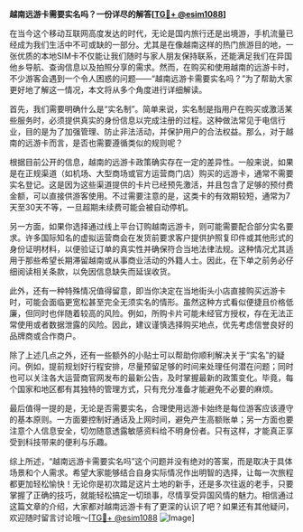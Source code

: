 **越南远游卡需要实名吗？一份详尽的解答[[TG💪+ @esim1088](https://t.me/s/esim1088)]**

在当今这个移动互联网高度发达的时代，无论是国内旅行还是出境游，手机流量已经成为我们生活中不可或缺的一部分。尤其是在像越南这样的热门旅游目的地，一张优质的本地SIM卡不仅能让我们随时与家人朋友保持联系，还能满足我们在异国他乡导航、查询信息以及拍照分享的需求。然而，在购买和使用越南的远游卡时，不少游客会遇到一个令人困惑的问题——“越南远游卡需要实名吗？”为了帮助大家更好地了解这一情况，本文将从多个角度进行详细解读。

首先，我们需要明确什么是“实名制”。简单来说，实名制是指用户在购买或激活某些服务时，必须提供真实的身份信息以完成注册的过程。这种做法常见于电信行业，目的是为了加强管理、防止非法活动，并保护用户的合法权益。那么，对于越南的远游卡而言，是否也需要遵循类似的规则呢？

根据目前公开的信息，越南的远游卡政策确实存在一定的差异性。一般来说，如果是在正规渠道（如机场、大型商场或官方运营商门店）购买的远游卡，通常不需要实名登记。这是因为这些渠道提供的卡片已经预先激活，并且包含了足够的预付费金额，可以直接供游客使用。不过需要注意的是，这类卡的有效期较短，通常为7天至30天不等，一旦超期未续费可能会被自动停机。

另一方面，如果你选择通过线上平台订购越南远游卡，则可能需要配合部分实名要求。许多国际知名的虚拟运营商会在发货前要求客户提供护照复印件或其他形式的身份证明材料，以便验证订单的真实性并确保符合当地法律法规。这种情况尤其适用于那些希望长期滞留越南或从事商业活动的外籍人士。因此，在下单之前务必仔细阅读相关条款，以免因信息缺失而延误收货。

此外，还有一种特殊情况值得留意，即当你决定在当地街头小店直接购买远游卡时，可能会面临更宽松甚至完全无须实名的情形。虽然这种方式看似便捷且价格低廉，但同时也伴随着较高的风险。例如，所购卡片可能未经官方授权，存在无法正常使用或者数据泄露的风险。因此，建议谨慎选择购买地点，优先考虑信誉良好的品牌商或合作商户。

除了上述几点之外，还有一些额外的小贴士可以帮助你顺利解决关于“实名”的疑问。例如，提前规划好行程安排，尽量预留足够的时间来处理任何潜在问题；同时也可以关注各大运营商官网发布的最新公告，及时掌握最新的政策变化。毕竟，每个国家和地区都有其独特的管理方式，只有充分准备才能避免不必要的麻烦。

最后值得一提的是，无论是否需要实名，合理使用远游卡始终是每位游客应该遵守的基本原则。一方面要控制好通话及上网时间，避免产生高额账单；另一方面也要注意个人信息安全，切勿随意透露敏感资料给不明身份者。只有这样，才能真正享受到科技带来的便利与乐趣。

综上所述，“越南远游卡需要实名吗”这个问题并没有绝对的答案，而是取决于具体场景和个人需求。希望大家能够结合自身实际情况作出明智的选择，让每一次旅程都更加轻松愉快！无论你是初次踏足这片土地的新手，还是多次往返的老手，只要掌握了正确的技巧，就能轻松搞定一切琐事，尽情享受异国风情的魅力。相信通过这篇文章的介绍，大家都对越南远游卡有了更深的认识了吧？如果还有其他疑问，欢迎随时留言讨论哦～[[TG💪+ @esim1088](https://t.me/s/esim1088) ![Image](https://i.postimg.cc/4NQfJmqS/Snipaste-2025-05-13-00-14-12.png)]